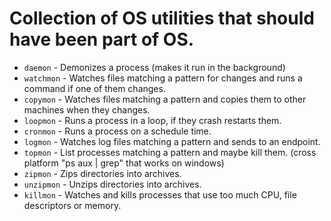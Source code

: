 
# Collection of OS utilities that should have been part of OS.

* `daemon` - Demonizes a process (makes it run in the background)
* `watchmon` - Watches files matching a pattern for changes and runs a command if one of them changes.
* `copymon` - Watches files matching a pattern and copies them to other machines when they changes.
* `loopmon` - Runs a process in a loop, if they crash restarts them.
* `cronmon` - Runs a process on a schedule time.
* `logmon` - Watches log files matching a pattern and sends to an endpoint.
* `topmon` - List processes matching a pattern and maybe kill them. (cross platform "ps aux | grep" that works on windows)
* `zipmon` - Zips directories into archives.
* `unzipmon` - Unzips directories into archives.
* `killmon` - Watches and kills processes that use too much CPU, file descriptors or memory.

